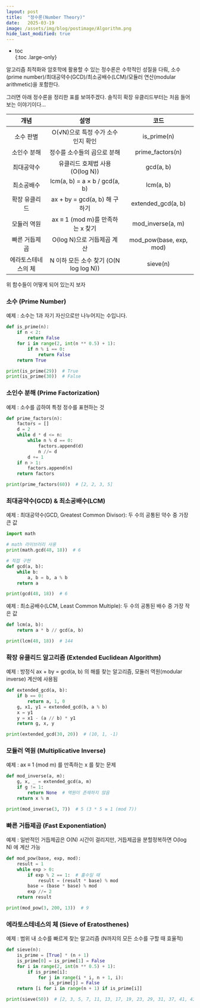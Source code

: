 ```yaml
---
layout: post
title:  "정수론(Number Theory)"
date:   2025-03-19
image: /assets/img/blog/postimage/Algorithm.png
hide_last_modified: true
---
```


* toc  
{:toc .large-only}

알고리즘 최적화와 암호학에 활용할 수 있는 정수론은 수학적인 성질을 다뤄, 소수(prime number)/최대공약수(GCD)/최소공배수(LCM)/모듈러 연산(modular arithmetic)을 포함한다.

그러면 아래 정수론을 정리한 표를 보여주겠다. 솔직히 확장 유클리드부터는 처음 들어보는 이야기이다...

| 개념 | 설명 | 코드 |
|:---:|:---:|:---:|
| 소수 판별 | O(√N)으로 특정 수가 소수인지 확인 | is_prime(n) |
| 소인수 분해 | 정수를 소수들의 곱으로 분해 | prime_factors(n) |
| 최대공약수 | 유클리드 호제법 사용 (O(log N))	 | gcd(a, b) |
| 최소공배수 | lcm(a, b) = a × b / gcd(a, b) | lcm(a, b) |
| 확장 유클리드 | ax + by = gcd(a, b) 해 구하기 | extended_gcd(a, b) |
| 모듈러 역원 | ax ≡ 1 (mod m)를 만족하는 x 찾기 | mod_inverse(a, m) |
| 빠른 거듭제곱 | O(log N)으로 거듭제곱 계산 | mod_pow(base, exp, mod) |
| 에라토스테네스의 체 | N 이하 모든 소수 찾기 (O(N log log N)) | sieve(n) |

위 함수들이 어떻게 되어 있는지 보자

### 소수 (Prime Number)

예제 : 소수는 1과 자기 자신으로만 나누어지는 수입니다.
~~~python
def is_prime(n):
    if n < 2:
        return False
    for i in range(2, int(n ** 0.5) + 1):
        if n % i == 0:
            return False
    return True

print(is_prime(29))  # True
print(is_prime(30))  # False
~~~

### 소인수 분해 (Prime Factorization)

예제 : 소수를 곱하여 특정 정수를 표현하는 것
~~~python
def prime_factors(n):
    factors = []
    d = 2
    while d * d <= n:
        while n % d == 0:
            factors.append(d)
            n //= d
        d += 1
    if n > 1:
        factors.append(n)
    return factors

print(prime_factors(60))  # [2, 2, 3, 5]
~~~

### 최대공약수(GCD) & 최소공배수(LCM)

예제 : 최대공약수(GCD, Greatest Common Divisor): 두 수의 공통된 약수 중 가장 큰 값
~~~python
import math

# math 라이브러리 사용
print(math.gcd(48, 18))  # 6

# 직접 구현
def gcd(a, b):
    while b:
        a, b = b, a % b
    return a

print(gcd(48, 18))  # 6
~~~


예제 : 최소공배수(LCM, Least Common Multiple): 두 수의 공통된 배수 중 가장 작은 값
~~~python
def lcm(a, b):
    return a * b // gcd(a, b)

print(lcm(48, 18))  # 144
~~~


### 확장 유클리드 알고리즘 (Extended Euclidean Algorithm)

예제 : 방정식 ax + by = gcd(a, b) 의 해를 찾는 알고리즘, 모듈러 역원(modular inverse) 계산에 사용됨
~~~python
def extended_gcd(a, b):
    if b == 0:
        return a, 1, 0
    g, x1, y1 = extended_gcd(b, a % b)
    x = y1
    y = x1 - (a // b) * y1
    return g, x, y

print(extended_gcd(30, 20))  # (10, 1, -1)
~~~


### 모듈러 역원 (Multiplicative Inverse)

예제 : ax ≡ 1 (mod m) 를 만족하는 x 를 찾는 문제
~~~python
def mod_inverse(a, m):
    g, x, _ = extended_gcd(a, m)
    if g != 1:
        return None  # 역원이 존재하지 않음
    return x % m

print(mod_inverse(3, 7))  # 5 (3 * 5 ≡ 1 (mod 7))
~~~



### 빠른 거듭제곱 (Fast Exponentiation)

예제 : 일반적인 거듭제곱은 O(N) 시간이 걸리지만, 거듭제곱을 분할정복하면 O(log N) 에 계산 가능
~~~python
def mod_pow(base, exp, mod):
    result = 1
    while exp > 0:
        if exp % 2 == 1:  # 홀수일 때
            result = (result * base) % mod
        base = (base * base) % mod
        exp //= 2
    return result

print(mod_pow(3, 200, 13))  # 9
~~~



### 에라토스테네스의 체 (Sieve of Eratosthenes)

예제 : 범위 내 소수를 빠르게 찾는 알고리즘 (N까지의 모든 소수를 구할 때 효율적)
~~~python
def sieve(n):
    is_prime = [True] * (n + 1)
    is_prime[0] = is_prime[1] = False
    for i in range(2, int(n ** 0.5) + 1):
        if is_prime[i]:
            for j in range(i * i, n + 1, i):
                is_prime[j] = False
    return [i for i in range(n + 1) if is_prime[i]]

print(sieve(50))  # [2, 3, 5, 7, 11, 13, 17, 19, 23, 29, 31, 37, 41, 43, 47]
~~~
